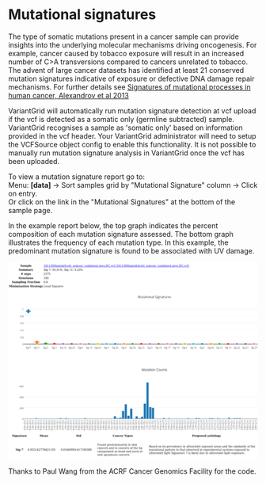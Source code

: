 # Mutational signatures

The type of somatic mutations present in a cancer sample can provide insights into the underlying molecular mechanisms driving oncogenesis. For example, cancer caused by tobacco exposure will result in an increased number of C>A transversions compared to cancers unrelated to tobacco. The advent of large cancer datasets has identified at least 21 conserved mutation signatures indicative of exposure or defective DNA damage repair mechanisms. For further details see  [Signatures of mutational processes in human cancer, Alexandrov et al 2013](https://www.nature.com/articles/nature12477)

VariantGrid will automatically run mutation signature detection at vcf upload if the vcf is detected as a somatic only (germline subtracted) sample. VariantGrid recognises a sample as 'somatic only' based on information provided in the vcf header. Your VariantGrid administrator will need to setup the VCFSource object config to enable this functionality. It is not possible to manually run mutation signature analysis in VariantGrid once the vcf has been uploaded.

To view a mutation signature report go to:  
Menu: **[data]** -> Sort samples grid by "Mutational Signature" column -> Click on entry.  
Or click on the link in the "Mutational Signatures" at the bottom of the sample page.    

In the example report below, the top graph indicates the percent composition of each mutation signature assessed. The bottom graph illustrates the frequency of each mutation type. In this example, the predominant mutation signature is found to be associated with UV damage. 


![](images/mut_signature.png)

Thanks to Paul Wang from the ACRF Cancer Genomics Facility for the code. 
